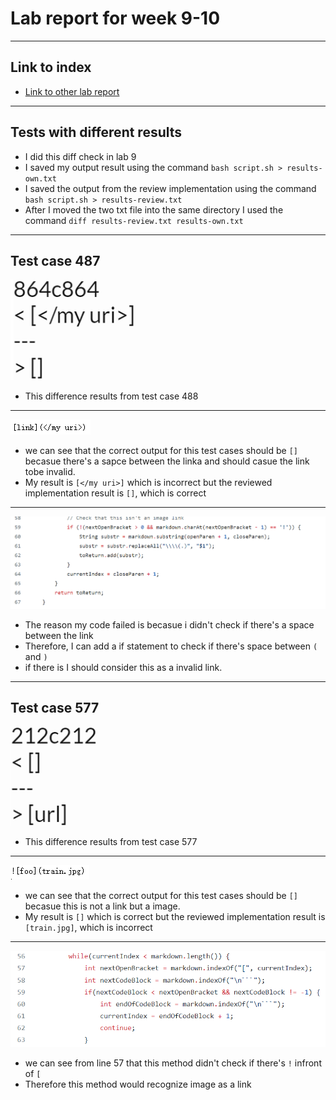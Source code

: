 # Lab report for week 9-10

---
## Link to index
* [Link to other lab report](https://2680991462.github.io/cse15l-lab-reports/index)

---
## Tests with different results
* I did this diff check in lab 9
* I saved my output result using the command `bash script.sh > results-own.txt`
* I saved the output from the review implementation using the command `bash script.sh > results-review.txt`
* After I moved the two txt file into the same directory I used the command `diff results-review.txt results-own.txt`

---
## Test case 487
![Image1](diff2.PNG)
* This difference results from test case 488
---
![Image1](result2.PNG)
* we can see that the correct output for this test cases should be `[]` becasue there's a sapce between the linka and should casue the link tobe invalid.
* My result is `[</my uri>]` which is incorrect but the reviewed implementation result is `[]`, which is correct
---
![Image1](code2.PNG)
* The reason my code failed is becasue i didn't check if there's a space between the link
* Therefore, I can add a if statement to check if there's space between `(` and `)` 
* if there is I should consider this as a invalid link.

---
## Test case 577
![Image1](diff1.PNG)
* This difference results from test case 577
---
![Image1](result1.PNG)
* we can see that the correct output for this test cases should be `[]` becasue this is not a link but a image.
* My result is `[]` which is correct but the reviewed implementation result is `[train.jpg]`, which is incorrect
---
![Image1](code1.PNG)
* we can see from line 57 that this method didn't check if there's `!` infront of `[` 
* Therefore this method would recognize image as a link 
